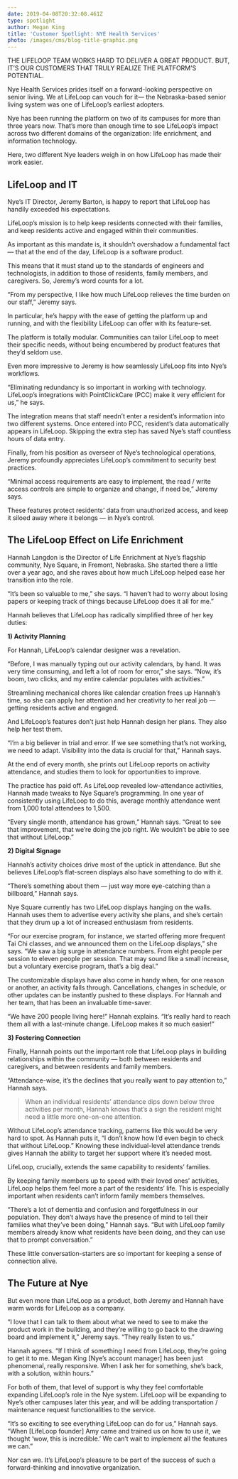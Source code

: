 ```yaml
---
date: 2019-04-08T20:32:08.461Z
type: spotlight
author: Megan King
title: 'Customer Spotlight: NYE Health Services'
photo: /images/cms/blog-title-graphic.png
---
```

THE LIFELOOP TEAM WORKS HARD TO DELIVER A GREAT PRODUCT. BUT, IT’S OUR CUSTOMERS THAT TRULY REALIZE THE PLATFORM’S POTENTIAL.

Nye Health Services prides itself on a forward-looking perspective on senior living. We at LifeLoop can vouch for it— the Nebraska-based senior living system was one of LifeLoop’s earliest adopters.

Nye has been running the platform on two of its campuses for more than three years now. That’s more than enough time to see LifeLoop’s impact across two different domains of the organization: life enrichment, and information technology. 

Here, two different Nye leaders weigh in on how LifeLoop has made their work easier.



## LifeLoop and IT

Nye’s IT Director, Jeremy Barton, is happy to report that LifeLoop has handily exceeded his expectations.

LifeLoop’s mission is to help keep residents connected with their families, and keep residents active and engaged within their communities. 

As important as this mandate is, it shouldn’t overshadow a fundamental fact — that at the end of the day, LifeLoop is a software product. 

This means that it must stand up to the standards of engineers and technologists, in addition to those of residents, family members, and caregivers. So, Jeremy’s word counts for a lot. 

“From my perspective, I like how much LifeLoop relieves the time burden on our staff,” Jeremy says.

In particular, he’s happy with the ease of getting the platform up and running, and with the flexibility LifeLoop can offer with its feature-set. 

The platform is totally modular. Communities can tailor LifeLoop to meet their specific needs, without being encumbered by product features that they’d seldom use.

Even more impressive to Jeremy is how seamlessly LifeLoop fits into Nye’s workflows.

“Eliminating redundancy is so important in working with technology. LifeLoop’s integrations with PointClickCare (PCC) make it very efficient for us,” he says.

The integration means that staff needn’t enter a resident’s information into two different systems. Once entered into PCC, resident’s data automatically appears in LifeLoop. Skipping the extra step has saved Nye’s staff countless hours of data entry. 

Finally, from his position as overseer of Nye’s technological operations, Jeremy profoundly appreciates LifeLoop’s commitment to security best practices.

“Minimal access requirements are easy to implement, the read / write access controls are simple to organize and change, if need be,” Jeremy says. 

These features protect residents’ data from unauthorized access, and keep it siloed away where it belongs — in Nye’s control.



## The LifeLoop Effect on Life Enrichment

Hannah Langdon is the Director of Life Enrichment at Nye’s flagship community, Nye Square, in Fremont, Nebraska. She started there a little over a year ago, and she raves about how much LifeLoop helped ease her transition into the role.

“It’s been so valuable to me,” she says. “I haven’t had to worry about losing papers or keeping track of things because LifeLoop does it all for me.”

Hannah believes that LifeLoop has radically simplified three of her key duties:

**1)     Activity Planning**

> For Hannah, LifeLoop’s calendar designer was a revelation.
>
> “Before, I was manually typing out our activity calendars, by hand. It was very time consuming, and left a lot of room for error,” she says. “Now, it’s boom, two clicks, and my entire calendar populates with activities.”
>
> Streamlining mechanical chores like calendar creation frees up Hannah’s time, so she can apply her attention and her creativity to her real job — getting residents active and engaged.
>
> And LifeLoop’s features don’t just help Hannah design her plans. They also help her test them.
>
> “I’m a big believer in trial and error. If we see something that’s not working, we need to adapt. Visibility into the data is crucial for that,” Hannah says.
>
> At the end of every month, she prints out LifeLoop reports on activity attendance, and studies them to look for opportunities to improve.
>
> The practice has paid off. As LifeLoop revealed low-attendance activities, Hannah made tweaks to Nye Square’s programming. In one year of consistently using LifeLoop to do this, average monthly attendance went from 1,000 total attendees to 1,500. 
>
> “Every single month, attendance has grown,” Hannah says. “Great to see that improvement, that we’re doing the job right. We wouldn’t be able to see that without LifeLoop.”

**2)     Digital Signage**

> Hannah’s activity choices drive most of the uptick in attendance. But she believes LifeLoop’s flat-screen displays also have something to do with it.
>
> “There’s something about them — just way more eye-catching than a billboard,” Hannah says.
>
> Nye Square currently has two LifeLoop displays hanging on the walls. Hannah uses them to advertise every activity she plans, and she’s certain that they drum up a lot of increased enthusiasm from residents.
>
> “For our exercise program, for instance, we started offering more frequent Tai Chi classes, and we announced them on the LifeLoop displays,” she says. “We saw a big surge in attendance numbers. From eight people per session to eleven people per session. That may sound like a small increase, but a voluntary exercise program, that’s a big deal.”
>
> The customizable displays have also come in handy when, for one reason or another, an activity falls through. Cancellations, changes in schedule, or other updates can be instantly pushed to these displays.  For Hannah and her team, that has been an invaluable time-saver.
>
> “We have 200 people living here!” Hannah explains. “It’s really hard to reach them all with a last-minute change. LifeLoop makes it so much easier!”

**3)     Fostering Connection**

> Finally, Hannah points out the important role that LifeLoop plays in building relationships within the community — both between residents and caregivers, and between residents and family members.
>
> “Attendance-wise, it’s the declines that you really want to pay attention to,” Hannah says.
>
> When an individual residents’ attendance dips down below three activities per month, Hannah knows that’s a sign the resident might need a little more one-on-one attention. 
>
> Without LifeLoop’s attendance tracking, patterns like this would be very hard to spot. As Hannah puts it, “I don’t know how I’d even begin to check that without LifeLoop.” Knowing these individual-level attendance trends gives Hannah the ability to target her support where it’s needed most.
>
> LifeLoop, crucially, extends the same capability to residents’ families. 
>
> By keeping family members up to speed with their loved ones’ activities, LifeLoop helps them feel more a part of the residents’ life. This is especially important when residents can’t inform family members themselves.
>
> “There’s a lot of dementia and confusion and forgetfulness in our population. They don’t always have the presence of mind to tell their families what they’ve been doing,” Hannah says. “But with LifeLoop family members already know what residents have been doing, and they can use that to prompt conversation.”
>
> These little conversation-starters are so important for keeping a sense of connection alive. 



## The Future at Nye

But even more than LifeLoop as a product, both Jeremy and Hannah have warm words for LifeLoop as a company.

“I love that I can talk to them about what we need to see to make the product work in the building, and they’re willing to go back to the drawing board and implement it,” Jeremy says. “They really listen to us.”

Hannah agrees. “If I think of something I need from LifeLoop, they’re going to get it to me. Megan King \[Nye’s account manager] has been just phenomenal, really responsive. When I ask her for something, she’s back, with a solution, within hours.”

For both of them, that level of support is why they feel comfortable expanding LifeLoop’s role in the Nye system. LifeLoop will be expanding to Nye’s other campuses later this year, and will be adding transportation / maintenance request functionalities to the service.

“It’s so exciting to see everything LifeLoop can do for us,” Hannah says. “When \[LifeLoop founder] Amy came and trained us on how to use it, we thought ‘wow, this is incredible.’ We can’t wait to implement all the features we can.”

Nor can we. It’s LifeLoop’s pleasure to be part of the success of such a forward-thinking and innovative organization.

